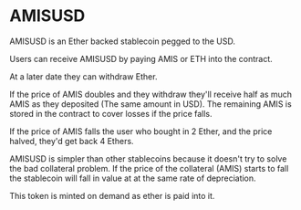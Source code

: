 AMISUSD
=======

AMISUSD is an Ether backed stablecoin pegged to the USD.

Users can receive AMISUSD by paying AMIS or ETH into the contract. 

At a later date they can withdraw Ether. 

If the price of AMIS doubles and they withdraw they'll receive half as much AMIS as they deposited (The same amount in USD). The remaining AMIS is stored in the contract to cover losses if the price falls.

If the price of AMIS falls the user who bought in 2 Ether, and the price halved, they'd get back 4 Ethers.

AMISUSD is simpler than other stablecoins because it doesn't try to solve the bad collateral problem.
If the price of the collateral (AMIS) starts to fall the stablecoin will fall in value at at the same rate of depreciation.

This token is minted on demand as ether is paid into it.
